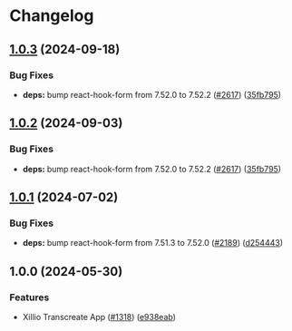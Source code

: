 # Changelog

## [1.0.3](https://github.com/vijayaragavan462/marketplace-partner-apps/compare/xillio-transcreate-v1.0.2...xillio-transcreate-v1.0.3) (2024-09-18)


### Bug Fixes

* **deps:** bump react-hook-form from 7.52.0 to 7.52.2 ([#2617](https://github.com/vijayaragavan462/marketplace-partner-apps/issues/2617)) ([35fb795](https://github.com/vijayaragavan462/marketplace-partner-apps/commit/35fb79503eeae20e557c7490f598c3422f29574f))

## [1.0.2](https://github.com/contentful/marketplace-partner-apps/compare/xillio-transcreate-v1.0.1...xillio-transcreate-v1.0.2) (2024-09-03)


### Bug Fixes

* **deps:** bump react-hook-form from 7.52.0 to 7.52.2 ([#2617](https://github.com/contentful/marketplace-partner-apps/issues/2617)) ([35fb795](https://github.com/contentful/marketplace-partner-apps/commit/35fb79503eeae20e557c7490f598c3422f29574f))

## [1.0.1](https://github.com/contentful/marketplace-partner-apps/compare/xillio-transcreate-v1.0.0...xillio-transcreate-v1.0.1) (2024-07-02)


### Bug Fixes

* **deps:** bump react-hook-form from 7.51.3 to 7.52.0 ([#2189](https://github.com/contentful/marketplace-partner-apps/issues/2189)) ([d254443](https://github.com/contentful/marketplace-partner-apps/commit/d254443adc505caac3aa834db939a0bbee413945))

## 1.0.0 (2024-05-30)


### Features

* Xillio Transcreate App ([#1318](https://github.com/contentful/marketplace-partner-apps/issues/1318)) ([e938eab](https://github.com/contentful/marketplace-partner-apps/commit/e938eabc902fb43efedb1220dfecd092ac5c4ced))
